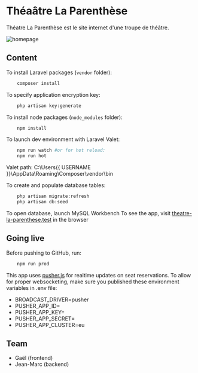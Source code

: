 # Théaâtre La Parenthèse

Théatre La Parenthèse est le site internet d'une troupe de théâtre.

![homepage](public/images/homepage.png)

## Content

To install Laravel packages (`vendor` folder):
```bash
	composer install
```

To specify application encryption key:
```bash
	php artisan key:generate
```

To install node packages (`node_modules` folder):
```bash
	npm install
```

To launch dev environment with Laravel Valet:
```bash
	npm run watch #or for hot reload:
	npm run hot
```

Valet path:
C:\Users\{{ USERNAME }}\AppData\Roaming\Composer\vendor\bin

To create and populate database tables:
```bash
	php artisan migrate:refresh
	php artisan db:seed
```

To open database, launch MySQL Workbench
To see the app, visit [theatre-la-parenthese.test](http://theatre-la-parenthese.test) in the browser

## Going live

Before pushing to GitHub, run:
```bash
	npm run prod
```

This app uses [pusher.js](https://www.pusher.com) for realtime updates on seat reservations. To allow for proper websocketing, make sure you published these environment variables in .env file:
+ BROADCAST_DRIVER=pusher
+ PUSHER_APP_ID=
+ PUSHER_APP_KEY=
+ PUSHER_APP_SECRET=
+ PUSHER_APP_CLUSTER=eu

## Team
- Gaël (frontend)
- Jean-Marc (backend)
